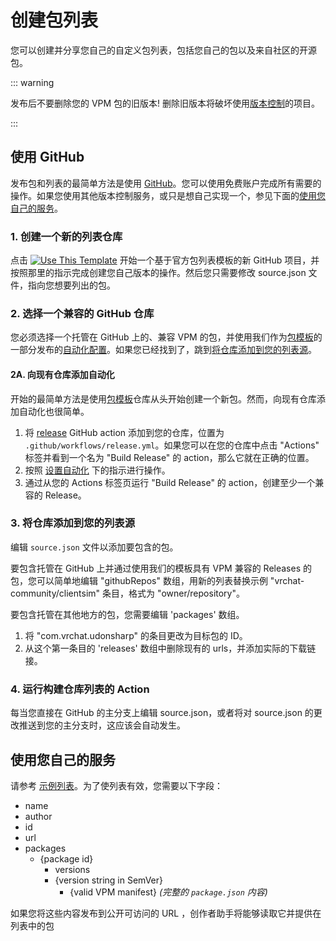 # 创建包列表

您可以创建并分享您自己的自定义包列表，包括您自己的包以及来自社区的开源包。

::: warning

发布后不要删除您的 VPM 包的旧版本!
删除旧版本将破坏使用[版本控制](https://vcc.docs.vrchat.com/vpm/source-control)的项目。

:::

## 使用 GitHub

发布包和列表的最简单方法是使用 [GitHub](https://github.com/)。您可以使用免费账户完成所有需要的操作。如果您使用其他版本控制服务，或只是想自己实现一个，参见下面的[使用您自己的服务](#using-your-own-services)。

### 1. 创建一个新的列表仓库

点击 [![Use This Template](https://user-images.githubusercontent.com/737888/185467681-e5fdb099-d99f-454b-8d9e-0760e5a6e588.png)](https://github.com/vrchat-community/template-package-listing/generate)
开始一个基于官方包列表模板的新 GitHub 项目，并按照那里的指示完成创建您自己版本的操作。然后您只需要修改 source.json 文件，指向您想要列出的包。

### 2. 选择一个兼容的 GitHub 仓库
您必须选择一个托管在 GitHub 上的、兼容 VPM 的包，并使用我们作为[包模板](https://github.com/vrchat-community/template-package)的一部分发布的[自动化配置](https://github.com/vrchat-community/template-package/blob/main/.github/workflows/release.yml)。如果您已经找到了，跳到[将仓库添加到您的列表源](#3-add-repos-to-your-listing-source)。

#### 2A. 向现有仓库添加自动化
开始的最简单方法是使用[包模板](https://github.com/vrchat-community/template-package)仓库从头开始创建一个新包。然而，向现有仓库添加自动化也很简单。

1. 将 [release](https://github.com/vrchat-community/template-package/blob/main/.github/workflows/release.yml) GitHub action 添加到您的仓库，位置为 `.github/workflows/release.yml`。如果您可以在您的仓库中点击 "Actions" 标签并看到一个名为 "Build Release" 的 action，那么它就在正确的位置。
2. 按照 [设置自动化](https://github.com/vrchat-community/template-package#-setting-up-the-automation) 下的指示进行操作。
3. 通过从您的 Actions 标签页运行 "Build Release" 的 action，创建至少一个兼容的 Release。

### 3. 将仓库添加到您的列表源
编辑 `source.json` 文件以添加要包含的包。

要包含托管在 GitHub 上并通过使用我们的模板具有 VPM 兼容的 Releases 的包，您可以简单地编辑 "githubRepos" 数组，用新的列表替换示例 "vrchat-community/clientsim" 条目，格式为 "owner/repository"。

要包含托管在其他地方的包，您需要编辑 'packages' 数组。
1. 将 "com.vrchat.udonsharp" 的条目更改为目标包的 ID。
2. 从这个第一条目的 'releases' 数组中删除现有的 urls，并添加实际的下载链接。

### 4. 运行构建仓库列表的 Action
每当您直接在 GitHub 的主分支上编辑 source.json，或者将对 source.json 的更改推送到您的主分支时，这应该会自动发生。

## 使用您自己的服务

请参考 [示例列表](https://vrchat-community.github.io/template-package/index.json)。为了使列表有效，您需要以下字段：

* name
* author
* id
* url
* packages
  * {package id}
    * versions
    * {version string in SemVer}
      * {valid VPM manifest} _(完整的 `package.json` 内容)_

如果您将这些内容发布到公开可访问的 URL ，创作者助手将能够读取它并提供在列表中的包
